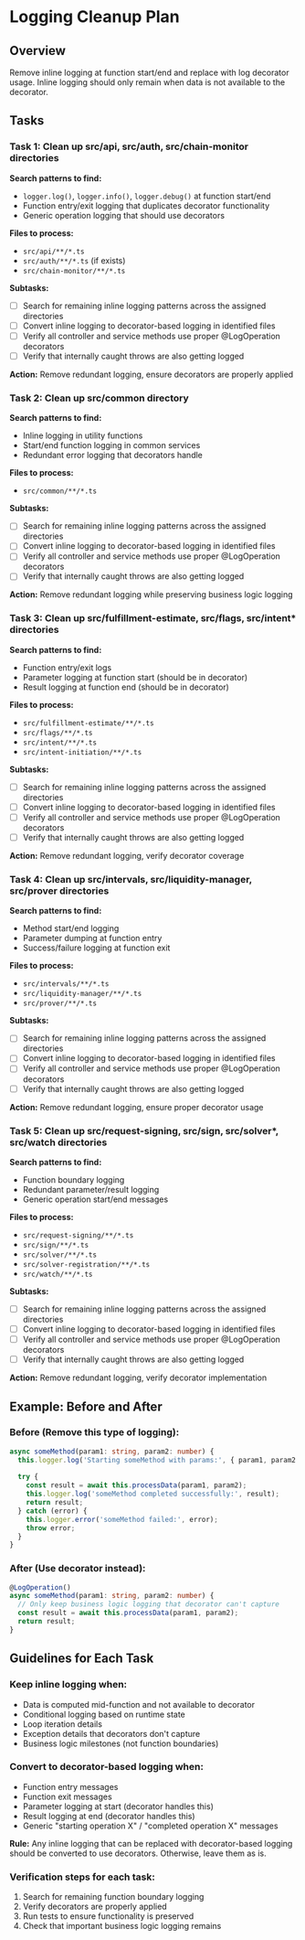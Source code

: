 # Logging Cleanup Plan

## Overview

Remove inline logging at function start/end and replace with log decorator usage. Inline logging should only remain when data is not available to the decorator.

## Tasks

### Task 1: Clean up src/api, src/auth, src/chain-monitor directories

**Search patterns to find:**

- `logger.log()`, `logger.info()`, `logger.debug()` at function start/end
- Function entry/exit logging that duplicates decorator functionality
- Generic operation logging that should use decorators

**Files to process:**

- `src/api/**/*.ts`
- `src/auth/**/*.ts` (if exists)
- `src/chain-monitor/**/*.ts`

**Subtasks:**
- ☐ Search for remaining inline logging patterns across the assigned directories
- ☐ Convert inline logging to decorator-based logging in identified files  
- ☐ Verify all controller and service methods use proper @LogOperation decorators
- ☐ Verify that internally caught throws are also getting logged

**Action:** Remove redundant logging, ensure decorators are properly applied

### Task 2: Clean up src/common directory

**Search patterns to find:**

- Inline logging in utility functions
- Start/end function logging in common services
- Redundant error logging that decorators handle

**Files to process:**

- `src/common/**/*.ts`

**Subtasks:**
- ☐ Search for remaining inline logging patterns across the assigned directories
- ☐ Convert inline logging to decorator-based logging in identified files  
- ☐ Verify all controller and service methods use proper @LogOperation decorators
- ☐ Verify that internally caught throws are also getting logged

**Action:** Remove redundant logging while preserving business logic logging

### Task 3: Clean up src/fulfillment-estimate, src/flags, src/intent\* directories

**Search patterns to find:**

- Function entry/exit logs
- Parameter logging at function start (should be in decorator)
- Result logging at function end (should be in decorator)

**Files to process:**

- `src/fulfillment-estimate/**/*.ts`
- `src/flags/**/*.ts`
- `src/intent/**/*.ts`
- `src/intent-initiation/**/*.ts`

**Subtasks:**
- ☐ Search for remaining inline logging patterns across the assigned directories
- ☐ Convert inline logging to decorator-based logging in identified files  
- ☐ Verify all controller and service methods use proper @LogOperation decorators
- ☐ Verify that internally caught throws are also getting logged

**Action:** Remove redundant logging, verify decorator coverage

### Task 4: Clean up src/intervals, src/liquidity-manager, src/prover directories

**Search patterns to find:**

- Method start/end logging
- Parameter dumping at function entry
- Success/failure logging at function exit

**Files to process:**

- `src/intervals/**/*.ts`
- `src/liquidity-manager/**/*.ts`
- `src/prover/**/*.ts`

**Subtasks:**
- ☐ Search for remaining inline logging patterns across the assigned directories
- ☐ Convert inline logging to decorator-based logging in identified files  
- ☐ Verify all controller and service methods use proper @LogOperation decorators
- ☐ Verify that internally caught throws are also getting logged

**Action:** Remove redundant logging, ensure proper decorator usage

### Task 5: Clean up src/request-signing, src/sign, src/solver\*, src/watch directories

**Search patterns to find:**

- Function boundary logging
- Redundant parameter/result logging
- Generic operation start/end messages

**Files to process:**

- `src/request-signing/**/*.ts`
- `src/sign/**/*.ts`
- `src/solver/**/*.ts`
- `src/solver-registration/**/*.ts`
- `src/watch/**/*.ts`

**Subtasks:**
- ☐ Search for remaining inline logging patterns across the assigned directories
- ☐ Convert inline logging to decorator-based logging in identified files  
- ☐ Verify all controller and service methods use proper @LogOperation decorators
- ☐ Verify that internally caught throws are also getting logged

**Action:** Remove redundant logging, verify decorator implementation

## Example: Before and After

### Before (Remove this type of logging):
```typescript
async someMethod(param1: string, param2: number) {
  this.logger.log('Starting someMethod with params:', { param1, param2 });
  
  try {
    const result = await this.processData(param1, param2);
    this.logger.log('someMethod completed successfully:', result);
    return result;
  } catch (error) {
    this.logger.error('someMethod failed:', error);
    throw error;
  }
}
```

### After (Use decorator instead):
```typescript
@LogOperation()
async someMethod(param1: string, param2: number) {
  // Only keep business logic logging that decorator can't capture
  const result = await this.processData(param1, param2);
  return result;
}
```

## Guidelines for Each Task

### Keep inline logging when:

- Data is computed mid-function and not available to decorator
- Conditional logging based on runtime state
- Loop iteration details
- Exception details that decorators don't capture
- Business logic milestones (not function boundaries)

### Convert to decorator-based logging when:

- Function entry messages
- Function exit messages
- Parameter logging at start (decorator handles this)
- Result logging at end (decorator handles this)
- Generic "starting operation X" / "completed operation X" messages

**Rule:** Any inline logging that can be replaced with decorator-based logging should be converted to use decorators. Otherwise, leave them as is.

### Verification steps for each task:

1. Search for remaining function boundary logging
2. Verify decorators are properly applied
3. Run tests to ensure functionality is preserved
4. Check that important business logic logging remains
